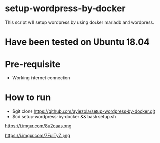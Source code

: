# setup-wordpress-by-docker
This script will setup wordpress by using docker mariadb and wordpress.

# Have been tested on Ubuntu 18.04
# Pre-requisite
- Working internet connection

# How to run
- $git clone https://github.com/ayiezola/setup-wordpress-by-docker.git
- $cd setup-wordpress-by-docker && bash setup.sh

https://i.imgur.com/8u2caas.png

https://i.imgur.com/7FulTyZ.png
